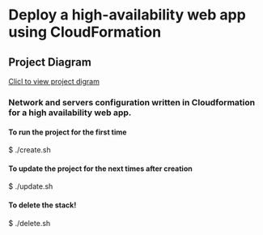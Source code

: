 # Deploy a high-availability web app using CloudFormation
## Project Diagram
[Clicl to view project digram](https://user-images.githubusercontent.com/104465273/182987721-5797f83e-21cf-4758-89e8-bbd2ac000d14.png)
### Network and servers configuration written in Cloudformation for a high availability web app.
#### To run the project for the first time
$ ./create.sh
#### To update the project for the next times after creation
$ ./update.sh
#### To delete the stack!

$ ./delete.sh
